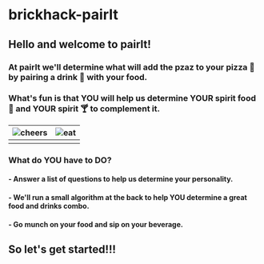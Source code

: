 # brickhack-pairIt
## Hello and welcome to pairIt!

### At pairIt we'll determine what will add the pzaz to your pizza :pizza: by pairing a drink :tropical_drink: with your food.  

### What's fun is that YOU will help us determine YOUR spirit food :poultry_leg: and YOUR spirit :cocktail: to complement it.







| ![cheers](https://user-images.githubusercontent.com/20069712/156911404-69ba9409-8a59-4ee4-93d0-0637bcc03896.gif) | ![eat](https://user-images.githubusercontent.com/20069712/156911534-0bbbec25-a5ff-4a0b-b604-f9e9051f4843.gif) |
| --- | --- |
|  |  |



### What do YOU have to DO?
#### - Answer a list of questions to help us determine your personality.
#### - We'll run a small algorithm at the back to help YOU determine a great food and drinks combo.
#### - Go munch on your food and sip on your beverage.
## So let's get started!!!
